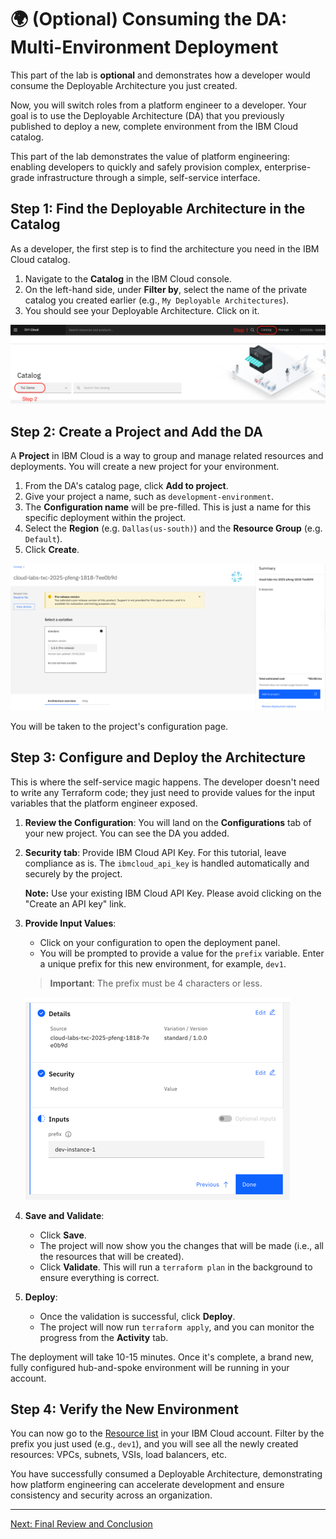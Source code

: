 # 🌍 (Optional) Consuming the DA: Multi-Environment Deployment

This part of the lab is **optional** and demonstrates how a developer would consume the Deployable Architecture you just created.

Now, you will switch roles from a platform engineer to a developer. Your goal is to use the Deployable Architecture (DA) that you previously published to deploy a new, complete environment from the IBM Cloud catalog.

This part of the lab demonstrates the value of platform engineering: enabling developers to quickly and safely provision complex, enterprise-grade infrastructure through a simple, self-service interface.

## Step 1: Find the Deployable Architecture in the Catalog

As a developer, the first step is to find the architecture you need in the IBM Cloud catalog.

1.  Navigate to the **Catalog** in the IBM Cloud console.
2.  On the left-hand side, under **Filter by**, select the name of the private catalog you created earlier (e.g., `My Deployable Architectures`).
3.  You should see your Deployable Architecture. Click on it.

![Find Catalog](images/find-catalog.png)

## Step 2: Create a Project and Add the DA

A **Project** in IBM Cloud is a way to group and manage related resources and deployments. You will create a new project for your environment.

1. From the DA's catalog page, click **Add to project**.
2. Give your project a name, such as `development-environment`.
3. The **Configuration name** will be pre-filled. This is just a name for this specific deployment within the project.
4. Select the **Region** (e.g. `Dallas(us-south)`) and the **Resource Group** (e.g. `Default`).  
5. Click **Create**.

![Add to Project](images/add-to-project.png)

You will be taken to the project's configuration page.

## Step 3: Configure and Deploy the Architecture

This is where the self-service magic happens. The developer doesn't need to write any Terraform code; they just need to provide values for the input variables that the platform engineer exposed.

1. **Review the Configuration**:
    You will land on the **Configurations** tab of your new project. You can see the DA you added.
2. **Security tab**: Provide IBM Cloud API Key. For this tutorial, leave compliance as is. The `ibmcloud_api_key` is handled automatically and securely by the project.

   **Note:** Use your existing IBM Cloud API Key. Please avoid clicking on the "Create an API key" link.

4. **Provide Input Values**:
    *   Click on your configuration to open the deployment panel.
    *   You will be prompted to provide a value for the `prefix` variable. Enter a unique prefix for this new environment, for example, `dev1`.
    > **Important**: The prefix must be 4 characters or less.

    ![Project Inputs](images/project-inputs.png)

5. **Save and Validate**:
    *   Click **Save**.
    *   The project will now show you the changes that will be made (i.e., all the resources that will be created).
    *   Click **Validate**. This will run a `terraform plan` in the background to ensure everything is correct.

6. **Deploy**:
    *   Once the validation is successful, click **Deploy**.
    *   The project will now run `terraform apply`, and you can monitor the progress from the **Activity** tab.

The deployment will take 10-15 minutes. Once it's complete, a brand new, fully configured hub-and-spoke environment will be running in your account.

## Step 4: Verify the New Environment

You can now go to the [Resource list](https://cloud.ibm.com/resources) in your IBM Cloud account. Filter by the prefix you just used (e.g., `dev1`), and you will see all the newly created resources: VPCs, subnets, VSIs, load balancers, etc.

You have successfully consumed a Deployable Architecture, demonstrating how platform engineering can accelerate development and ensure consistency and security across an organization.

---

[Next: Final Review and Conclusion](./08-final-review-cleanup.md)